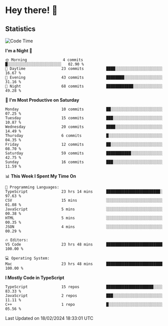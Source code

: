 # Hey there! 👋


## Statistics
<!--START_SECTION:waka-->
![Code Time](http://img.shields.io/badge/Code%20Time-161%20hrs%2056%20mins-blue)

**I'm a Night 🦉** 

```text
🌞 Morning                4 commits           █░░░░░░░░░░░░░░░░░░░░░░░░   02.90 % 
🌆 Daytime                23 commits          ████░░░░░░░░░░░░░░░░░░░░░   16.67 % 
🌃 Evening                43 commits          ████████░░░░░░░░░░░░░░░░░   31.16 % 
🌙 Night                  68 commits          ████████████░░░░░░░░░░░░░   49.28 % 
```
📅 **I'm Most Productive on Saturday** 

```text
Monday                   10 commits          ██░░░░░░░░░░░░░░░░░░░░░░░   07.25 % 
Tuesday                  15 commits          ███░░░░░░░░░░░░░░░░░░░░░░   10.87 % 
Wednesday                20 commits          ████░░░░░░░░░░░░░░░░░░░░░   14.49 % 
Thursday                 6 commits           █░░░░░░░░░░░░░░░░░░░░░░░░   04.35 % 
Friday                   12 commits          ██░░░░░░░░░░░░░░░░░░░░░░░   08.70 % 
Saturday                 59 commits          ███████████░░░░░░░░░░░░░░   42.75 % 
Sunday                   16 commits          ███░░░░░░░░░░░░░░░░░░░░░░   11.59 % 
```


📊 **This Week I Spent My Time On** 

```text
💬 Programming Languages: 
TypeScript               23 hrs 14 mins      ████████████████████████░   97.63 % 
CSV                      15 mins             ░░░░░░░░░░░░░░░░░░░░░░░░░   01.08 % 
JavaScript               5 mins              ░░░░░░░░░░░░░░░░░░░░░░░░░   00.38 % 
HTML                     5 mins              ░░░░░░░░░░░░░░░░░░░░░░░░░   00.35 % 
JSON                     4 mins              ░░░░░░░░░░░░░░░░░░░░░░░░░   00.29 % 

🔥 Editors: 
VS Code                  23 hrs 48 mins      █████████████████████████   100.00 % 

💻 Operating System: 
Mac                      23 hrs 48 mins      █████████████████████████   100.00 % 
```

**I Mostly Code in TypeScript** 

```text
TypeScript               15 repos            █████████████████████░░░░   83.33 % 
JavaScript               2 repos             ███░░░░░░░░░░░░░░░░░░░░░░   11.11 % 
C++                      1 repo              █░░░░░░░░░░░░░░░░░░░░░░░░   05.56 % 
```




 Last Updated on 18/02/2024 18:33:01 UTC
<!--END_SECTION:waka-->

